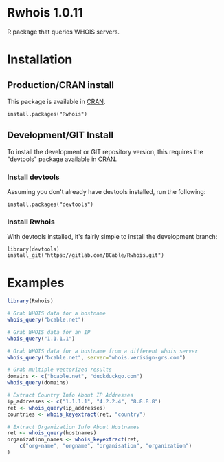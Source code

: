Rwhois 1.0.11
=============

R package that queries WHOIS servers.

# Installation #

## Production/CRAN install ##

This package is available in [CRAN](https://bcable.net/x/Rwhois/CRAN).

```
install.packages("Rwhois")
```

## Development/GIT Install ##

To install the development or GIT repository version, this requires the "devtools" package available in [CRAN](https://cran.r-project.org/package=devtools).

### Install devtools ###

Assuming you don't already have devtools installed, run the following:

```
install.packages("devtools")
```

### Install Rwhois ###

With devtools installed, it's fairly simple to install the development branch:

```
library(devtools)
install_git("https://gitlab.com/BCable/Rwhois.git")
```

# Examples #

```r
library(Rwhois)

# Grab WHOIS data for a hostname
whois_query("bcable.net")

# Grab WHOIS data for an IP
whois_query("1.1.1.1")

# Grab WHOIS data for a hostname from a different whois server
whois_query("bcable.net", server="whois.verisign-grs.com")

# Grab multiple vectorized results
domains <- c("bcable.net", "duckduckgo.com")
whois_query(domains)

# Extract Country Info About IP Addresses
ip_addresses <- c("1.1.1.1", "4.2.2.4", "8.8.8.8")
ret <- whois_query(ip_addresses)
countries <- whois_keyextract(ret, "country")

# Extract Organization Info About Hostnames
ret <- whois_query(hostnames)
organization_names <- whois_keyextract(ret,
	c("org-name", "orgname", "organisation", "organization")
)
```
